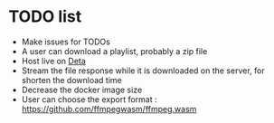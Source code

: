 # TODO list

- Make issues for TODOs
- A user can download a playlist, probably a zip file
- Host live on [Deta](https://fastapi.tiangolo.com/deployment/deta/)
- Stream the file response while it is downloaded on the server, for shorten the download time
- Decrease the docker image size
- User can choose the export format : https://github.com/ffmpegwasm/ffmpeg.wasm
